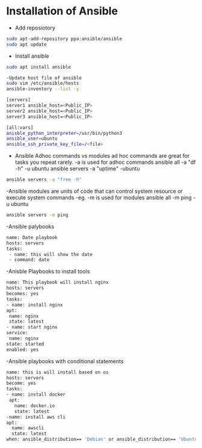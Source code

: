 # Installation of Ansible
- Add reposiotory
```bash
sudo apt-add-repository ppa:ansible/ansible
sudo apt update
  ```
- Install ansible
```bash
sudo apt install ansible
```
```bash
-Update host file of ansible
sudo vim /etc/ansible/hosts
ansible-inventory --list -y
```
```bash
[servers]
server1 ansible_host=<Public_IP>
server2 ansible_host=<Public_IP>
server3 ansible_host=<Public_IP>

[all:vars]
anisble_python_interpreter=/usr/bin/python3
ansible_user=ubuntu
ansible_ssh_private_key_file=/<file>
```
- Ansible Adhoc commands vs modules
ad hoc commands are great for tasks you repeat rarely.
-a is used for adhoc commands ansible all -a "df -h" -u ubuntu ansible servers -a "uptime" -ubuntu
```bash
ansible servers -a "free -h"
```
-Ansible modules are units of code that can control system resource or execute system commands
-eg. -m is used for modules ansible all -m ping -u ubuntu
```bash
ansible servers -m ping
```
-Ansible palybooks
```bash
name: Date playbook
hosts: servers
tasks:
 - name: this will show the date
 - command: date
```
-Anisble Playbooks to install tools
```bash
name: This playbook will install nginx
hosts: servers
becomes: yes
tasks:
- name: install nginx
apt:
 name: nginx
 state: latest
- name: start nginx
service:
 name: nginx
state: started
enabled: yes
```
-Ansible playbooks with conditional statements
```bash
name: this is will install based on os
hosts: servers
become: yes
tasks:
- name: install docker
 apt:
   name: docker.io
   state: latest
-name: install aws cli
apt:
  name: awscli
  state: latest
when: ansible_distribution== 'Debian' or ansible_distribution== 'Ubuntu'
```
